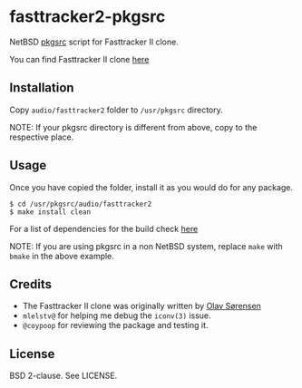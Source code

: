 fasttracker2-pkgsrc
===================

NetBSD [pkgsrc][3] script for Fasttracker II clone.

You can find Fasttracker II clone [here][1]

Installation
------------

Copy `audio/fasttracker2` folder to `/usr/pkgsrc` directory.

NOTE: If your pkgsrc directory is different from above, copy to the respective
place.

Usage
-----

Once you have copied the folder, install it as you would do for any package.

`$ cd /usr/pkgsrc/audio/fasttracker2`<br>
`$ make install clean`

For a list of dependencies for the build check [here][1]

NOTE: If you are using pkgsrc in a non NetBSD system, replace `make` with
`bmake` in the above example.

Credits
-------

* The Fasttracker II clone was originally written by [Olav Sørensen][2]
* `mlelstv@` for helping me debug the `iconv(3)` issue.
* `@coypoop` for reviewing the package and testing it.

License
-------

BSD 2-clause. See LICENSE.

[1]: https://16-bits.org/ft2.php
[2]: https://twitter.com/8bitbubsy
[3]: http://pkgsrc.se/audio/fasttracker2
